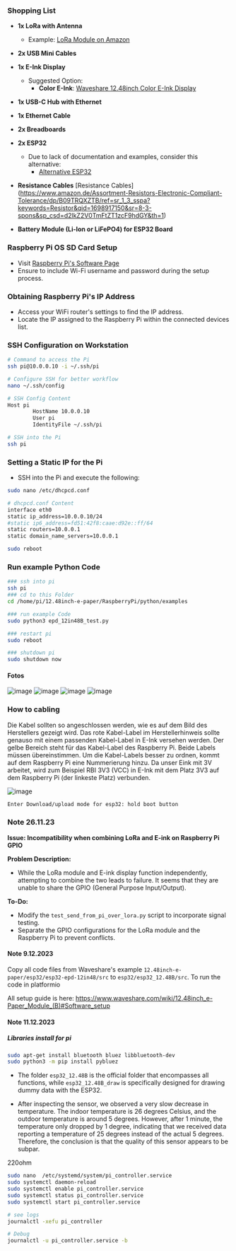 

### Shopping List

- **1x LoRa with Antenna**
  - Example: [LoRa Module on Amazon](https://www.amazon.de/-/en/gp/product/B084NWDFH1/ref=ppx_yo_dt_b_search_asin_title?ie=UTF8&psc=1)
  
- **2x USB Mini Cables**
  
- **1x E-Ink Display**
  - Suggested Option:
    - **Color E-Ink**: [Waveshare 12.48inch Color E-Ink Display](https://www.amazon.de/Waveshare-12-48inch-Resolution-Three-Color-Communicating/dp/B081NG6N21)
  
- **1x USB-C Hub with Ethernet**
  
- **1x Ethernet Cable**
  
- **2x Breadboards**
  
- **2x ESP32**
  - Due to lack of documentation and examples, consider this alternative:
    - [Alternative ESP32](https://www.amazon.de/-/en/gp/product/B071P98VTG/ref=ppx_yo_dt_b_search_asin_title?ie=UTF8&th=1)
  
- **Resistance Cables** [Resistance Cables]
  (https://www.amazon.de/Assortment-Resistors-Electronic-Compliant-Tolerance/dp/B09TRQXZTB/ref=sr_1_3_sspa?keywords=Resistor&qid=1698917150&sr=8-3-spons&sp_csd=d2lkZ2V0TmFtZT1zcF9hdGY&th=1)

- **Battery Module (Li-Ion or LiFePO4) for ESP32 Board**

### Raspberry Pi OS SD Card Setup

- Visit [Raspberry Pi's Software Page](https://www.raspberrypi.com/software/)
- Ensure to include Wi-Fi username and password during the setup process.

### Obtaining Raspberry Pi's IP Address

- Access your WiFi router's settings to find the IP address.
- Locate the IP assigned to the Raspberry Pi within the connected devices list.

### SSH Configuration on Workstation

```bash
# Command to access the Pi
ssh pi@10.0.0.10 -i ~/.ssh/pi

# Configure SSH for better workflow
nano ~/.ssh/config
```

```bash
# SSH Config Content
Host pi
        HostName 10.0.0.10
        User pi
        IdentityFile ~/.ssh/pi
```

```bash
# SSH into the Pi
ssh pi
```

### Setting a Static IP for the Pi

- SSH into the Pi and execute the following:

```bash
sudo nano /etc/dhcpcd.conf
```

```bash
# dhcpcd.conf Content
interface eth0
static ip_address=10.0.0.10/24
#static ip6_address=fd51:42f8:caae:d92e::ff/64
static routers=10.0.0.1
static domain_name_servers=10.0.0.1
```

```bash
sudo reboot
```
### Run example Python Code
```bash
### ssh into pi
ssh pi
### cd to this Folder
cd /home/pi/12.48inch-e-paper/RaspberryPi/python/examples

### run example Code
sudo python3 epd_12in48B_test.py

### restart pi
sudo reboot 

### shutdown pi
sudo shutdown now
``````
#### Fotos

![image](media/IMG_3361_2.png)
![image](media/IMG_3361.png)
![image](media/IMG_3363.png)
![image](media/IMG_3365.png)

### How to cabling 

Die Kabel sollten so angeschlossen werden, wie es auf dem Bild des Herstellers gezeigt wird. Das rote Kabel-Label im Herstellerhinweis sollte genauso mit einem passenden Kabel-Label in E-Ink versehen werden. Der gelbe Bereich steht für das Kabel-Label des Raspberry Pi. Beide Labels müssen übereinstimmen. Um die Kabel-Labels besser zu ordnen, kommt auf dem Raspberry Pi eine Nummerierung hinzu. Da unser Eink mit 3V arbeitet, wird zum Beispiel RBI 3V3 (VCC) in E-Ink mit dem Platz 3V3 auf dem Raspberry Pi (der linkeste Platz) verbunden.

![image](12in48.png)



```bash
Enter Download/upload mode for esp32: hold boot button
```
### Note 26.11.23

**Issue: Incompatibility when combining LoRa and E-ink on Raspberry Pi GPIO**

**Problem Description:**

- While the LoRa module and E-ink display function independently, attempting to combine the two leads to failure. It seems that they are unable to share the GPIO (General Purpose Input/Output).

**To-Do:**

- Modify the `test_send_from_pi_over_lora.py` script to incorporate signal testing.
- Separate the GPIO configurations for the LoRa module and the Raspberry Pi to prevent conflicts.


#### Note 9.12.2023
Copy all code files from Waveshare's example `12.48inch-e-paper/esp32/esp32-epd-12in48/src` to `esp32/esp32_12.48B/src`. To run the code in platformio

All setup guide is here: https://www.waveshare.com/wiki/12.48inch_e-Paper_Module_(B)#Software_setup

#### Note 11.12.2023

##### Libraries install for pi

```bash
sudo apt-get install bluetooth bluez libbluetooth-dev
sudo python3 -m pip install pybluez
```
- The folder `esp32_12.48B` is the official folder that encompasses all functions, while `esp32_12.48B_draw` is specifically designed for drawing dummy data with the ESP32.

- After inspecting the sensor, we observed a very slow decrease in temperature. The indoor temperature is 26 degrees Celsius, and the outdoor temperature is around 5 degrees. However, after 1 minute, the temperature only dropped by 1 degree, indicating that we received data reporting a temperature of 25 degrees instead of the actual 5 degrees. Therefore, the conclusion is that the quality of this sensor appears to be subpar.


220ohm

```bash
sudo nano  /etc/systemd/system/pi_controller.service
sudo systemctl daemon-reload
sudo systemctl enable pi_controller.service
sudo systemctl status pi_controller.service
sudo systemctl start pi_controller.service

# see logs
journalctl -xefu pi_controller

# Debug
journalctl -u pi_controller.service -b

```